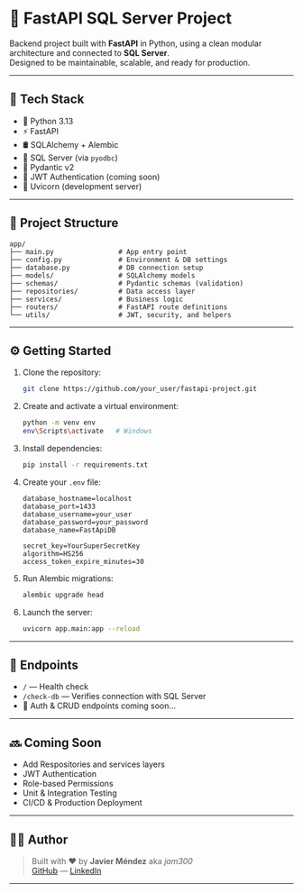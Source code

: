 # 🚀 FastAPI SQL Server Project

Backend project built with **FastAPI** in Python, using a clean modular architecture and connected to **SQL Server**.  
Designed to be maintainable, scalable, and ready for production.

---

## 🧱 Tech Stack

- 🐍 Python 3.13
- ⚡ FastAPI
- 🛢️ SQLAlchemy + Alembic
- 🧮 SQL Server (via `pyodbc`)
- 🔐 Pydantic v2
- 🔄 JWT Authentication (coming soon)
- 🧪 Uvicorn (development server)

---

## 📁 Project Structure

```
app/
├── main.py                # App entry point
├── config.py              # Environment & DB settings
├── database.py            # DB connection setup
├── models/                # SQLAlchemy models
├── schemas/               # Pydantic schemas (validation)
├── repositories/          # Data access layer
├── services/              # Business logic
├── routers/               # FastAPI route definitions
└── utils/                 # JWT, security, and helpers
```

---

## ⚙️ Getting Started

1. Clone the repository:
   ```bash
   git clone https://github.com/your_user/fastapi-project.git
   ```

2. Create and activate a virtual environment:
   ```bash
   python -m venv env
   env\Scripts\activate   # Windows
   ```

3. Install dependencies:
   ```bash
   pip install -r requirements.txt
   ```

4. Create your `.env` file:
   ```env
   database_hostname=localhost
   database_port=1433
   database_username=your_user
   database_password=your_password
   database_name=FastApiDB

   secret_key=YourSuperSecretKey
   algorithm=HS256
   access_token_expire_minutes=30
   ```

5. Run Alembic migrations:
   ```bash
   alembic upgrade head
   ```

6. Launch the server:
   ```bash
   uvicorn app.main:app --reload
   ```

---

## 📡 Endpoints

- `/` — Health check  
- `/check-db` — Verifies connection with SQL Server  
- 🔐 Auth & CRUD endpoints coming soon...

---

## 🔜 Coming Soon
- Add Respositories and services layers
- JWT Authentication
- Role-based Permissions
- Unit & Integration Testing
- CI/CD & Production Deployment

---

## 👨‍💻 Author

> Built with ❤️ by **Javier Méndez** aka _jam300_  
> [GitHub](https://github.com/jam300) — [LinkedIn](https://www.linkedin.com/in/javieradanmendezmendez/)

---
